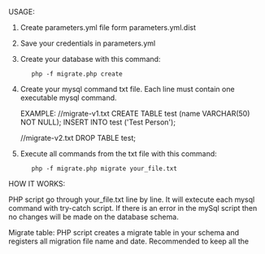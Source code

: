 USAGE:


1.  Create parameters.yml file form parameters.yml.dist
2.  Save your credentials in parameters.yml
3.  Create your database with this command:

		   php -f migrate.php create

4.  Create your mysql command txt file.
    Each line must contain one executable mysql command.

    EXAMPLE:
    //migrate-v1.txt
    CREATE TABLE test (name VARCHAR(50) NOT NULL);
    INSERT INTO test ('Test Person');

    //migrate-v2.txt
    DROP TABLE test;

5.  Execute all commands from the txt file with this command:

           php -f migrate.php migrate your_file.txt
    


HOW IT WORKS:

PHP script go through your_file.txt line by line. It will extecute each mysql command with try-catch script. If there is an error in the mySql script then no changes will be made on the database schema.

Migrate table:
PHP script creates a migrate table in your schema and registers all migration file name and date. Recommended to keep all the 